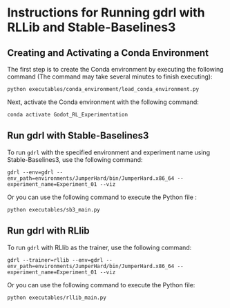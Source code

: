 # Instructions for Running gdrl with RLLib and Stable-Baselines3

## Creating and Activating a Conda Environment

The first step is to create the Conda environment by executing the following command (The command may take several minutes to finish executing):

```shell
python executables/conda_environment/load_conda_environment.py
```

Next, activate the Conda environment with the following command:

```shell
conda activate Godot_RL_Experimentation
```

## Run gdrl with Stable-Baselines3

To run `gdrl` with the specified environment and experiment name using Stable-Baselines3, use the following command:

```shell
gdrl --env=gdrl --env_path=environments/JumperHard/bin/JumperHard.x86_64 --experiment_name=Experiment_01 --viz
```

Or you can use the following command to execute the Python file :

```shell
python executables/sb3_main.py
```

## Run gdrl with RLlib

To run `gdrl` with RLlib as the trainer, use the following command:

```shell
gdrl --trainer=rllib --env=gdrl --env_path=environments/JumperHard/bin/JumperHard.x86_64 --experiment_name=Experiment_01 --viz
```

Or you can use the following command to execute the Python file:

```shell
python executables/rllib_main.py
```